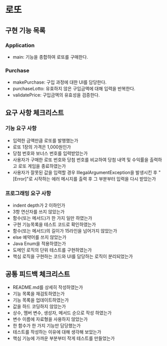 # 로또

## 구현 기능 목록

### Application
* main: 기능을 종합하여 로또를 구매한다.

### Purchase
* makePurchase: 구입 과정에 대한 UI를 담당한다.
* purchaseLotto: 유효하지 않은 구입금액에 대해 입력을 반복한다.
* validatePrice: 구입금액의 유효성을 검증한다.

## 요구 사항 체크리스트
### 기능 요구 사항
<ul>
    <li>입력한 금액만큼 로또를 발행했는가</li>
    <li>로또 1장의 가격은 1,000원인가</li>
    <li>당첨 번호와 보너스 번호를 입력받았는가</li>
    <li>사용자가 구매한 로또 번호와 당첨 번호를 비교하여 당첨 내역 및 수익률을 출력하고 로또 게임을 종료하였는가</li>
    <li>사용자가 잘못된 값을 입력할 경우 IllegalArgumentException을 발생시킨 후 "[Error]"로 시작하는 에러 메시지를 출력 후 그 부분부터 입력을 다시 받았는가</li>
</ul>

### 프로그래밍 요구 사항
<ul>
    <li>indent depth가 2 이하인가</li>
    <li>3항 연산자를 쓰지 않았는가</li>
    <li>함수(또는 메서드)가 한 가지 일만 하였는가</li>
    <li>구현 기능목록을 테스트 코드로 확인하였는가</li>
    <li>함수(또는 메서드)의 길이가 15라인을 넘어가지 않았는가</li>
    <li>else 예약어를 쓰지 않았는가</li>
    <li>Java Enum을 적용하였는가</li>
    <li>도메인 로직의 단위 테스트를 구현하였는가</li>
    <li>핵심 로직을 구현하는 코드와 UI를 담당하는 로직이 분리되었는가</li>
</ul>

## 공통 피드백 체크리스트
<ul>
    <li>README.md를 상세히 작성하였는가</li>
    <li>기능 목록을 재검토하였는가</li>
    <li>기능 목록을 업데이트하였는가</li>
    <li>값을 하드 코딩하지 않았는가</li>
    <li>상수, 멤버 변수, 생성자, 메서드 순으로 작성 하였는가</li>
    <li>변수 이름에 자료형을 사용하지 않았는가</li>
    <li>한 함수가 한 가지 기능만 담당했는가</li>
    <li>테스트를 작성하는 이유에 대해 생각해 보았는가</li>
    <li>핵심 기능에 가까운 부분부터 작게 테스트를 만들었는가</li>
</ul>